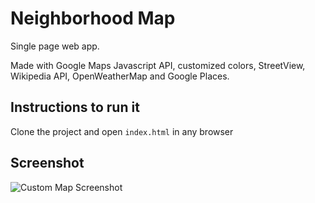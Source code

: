 # Neighborhood Map
Single page web app.

Made with Google Maps Javascript API, customized colors, StreetView, Wikipedia API, OpenWeatherMap and Google Places.

## Instructions to run it
Clone the project and open `index.html` in any browser

## Screenshot
![Custom Map Screenshot](https://gnstudenko.github.io/images/maps.png)
